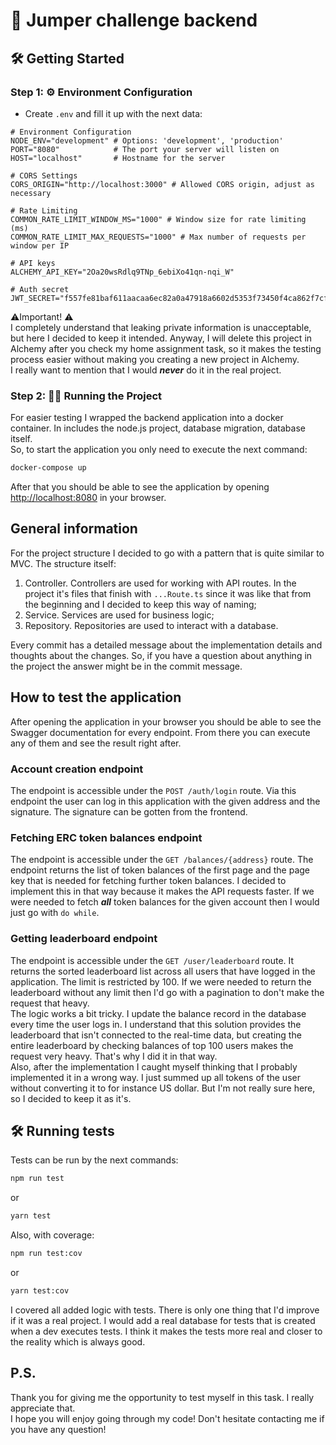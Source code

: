 # 🚀 Jumper challenge backend

## 🛠️ Getting Started

### Step 1: ⚙️ Environment Configuration

- Create `.env` and fill it up with the next data:
```
# Environment Configuration
NODE_ENV="development" # Options: 'development', 'production'
PORT="8080"            # The port your server will listen on
HOST="localhost"       # Hostname for the server

# CORS Settings
CORS_ORIGIN="http://localhost:3000" # Allowed CORS origin, adjust as necessary

# Rate Limiting
COMMON_RATE_LIMIT_WINDOW_MS="1000" # Window size for rate limiting (ms)
COMMON_RATE_LIMIT_MAX_REQUESTS="1000" # Max number of requests per window per IP

# API keys
ALCHEMY_API_KEY="2Oa20wsRdlq9TNp_6ebiXo41qn-nqi_W"

# Auth secret
JWT_SECRET="f557fe81baf611aacaa6ec82a0a47918a6602d5353f73450f4ca862f7cf369aa"
```
 ⚠️️Important! ⚠️<br />
I completely understand that leaking private information is unacceptable, but here I decided to keep it intended. Anyway, I will delete this project in Alchemy after you check my home assignment task, so it makes the testing process easier without making you creating a new project in Alchemy. <br />
I really want to mention that I would **_never_** do it in the real project. 

### Step 2: 🏃‍♂️ Running the Project

For easier testing I wrapped the backend application into a docker container. In includes the node.js project, database migration, database itself. <br />
So, to start the application you only need to execute the next command:
```bash
docker-compose up
```
After that you should be able to see the application by opening [http://localhost:8080](http://localhost:8080) in your browser.

## General information

For the project structure I decided to go with a pattern that is quite similar to MVC. The structure itself:
1) Controller. Controllers are used for working with API routes. In the project it's files that finish with `...Route.ts` since it was like that from the beginning and I decided to keep this way of naming;
2) Service. Services are used for business logic;
3) Repository. Repositories are used to interact with a database.

Every commit has a detailed message about the implementation details and thoughts about the changes. So, if you have a question about anything in the project the answer might be in the commit message.

## How to test the application
After opening the application in your browser you should be able to see the Swagger documentation for every endpoint. From there you can execute any of them and see the result right after.

### Account creation endpoint
The endpoint is accessible under the `POST /auth/login` route. Via this endpoint the user can log in this application with the given address and the signature. The signature can be gotten from the frontend.

### Fetching ERC token balances endpoint
The endpoint is accessible under the `GET /balances/{address}` route. The endpoint returns the list of token balances of the first page and the page key that is needed for fetching further token balances. I decided to implement this in that way because it makes the API requests faster. If we were needed to fetch **_all_** token balances for the given account then I would just go with `do while`.

### Getting leaderboard endpoint
The endpoint is accessible under the `GET /user/leaderboard` route. It returns the sorted leaderboard list across all users that have logged in the application. The limit is restricted by 100. If we were needed to return the leaderboard without any limit then I'd go with a pagination to don't make the request that heavy. <br />
The logic works a bit tricky. I update the balance record in the database every time the user logs in. I understand that this solution provides the leaderboard that isn't connected to the real-time data, but creating the entire leaderboard by checking balances of top 100 users makes the request very heavy. That's why I did it in that way. <br/>
Also, after the implementation I caught myself thinking that I probably implemented it in a wrong way. I just summed up all tokens of the user without converting it to for instance US dollar. But I'm not really sure here, so I decided to keep it as it's.


## 🛠️ Running tests
Tests can be run by the next commands:
```bash
npm run test
```
or
```bash
yarn test
```

Also, with coverage:
```bash
npm run test:cov
```
or
```bash
yarn test:cov
```

I covered all added logic with tests. There is only one thing that I'd improve if it was a real project. I would add a real database for tests that is created when a dev executes tests. I think it makes the tests more real and closer to the reality which is always good.

## P.S.
Thank you for giving me the opportunity to test myself in this task. I really appreciate that. <br />
I hope you will enjoy going through my code! Don't hesitate contacting me if you have any question! 

